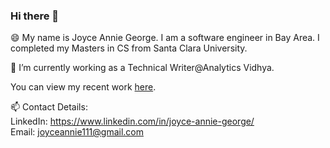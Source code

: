 ### Hi there 👋

<!--
**joyceannie/joyceannie** is a ✨ _special_ ✨ repository because its `README.md` (this file) appears on your GitHub profile.

Here are some ideas to get you started:

- 🔭 I’m currently working on ...
- 🌱 I’m currently learning ...
- 👯 I’m looking to collaborate on ...
- 🤔 I’m looking for help with ...
- 💬 Ask me about ...
- 📫 How to reach me: ...
- 😄 Pronouns: ...
- ⚡ Fun fact: ...
-->

😄 My name is Joyce Annie George. I am a software engineer in Bay Area. 
I completed my Masters in CS from Santa Clara University.

🔭 I’m currently working as a Technical Writer@Analytics Vidhya. 
  
  You can view my recent work [here](https://medium.com/@joyceannie111).

📫 Contact Details:     
        LinkedIn: https://www.linkedin.com/in/joyce-annie-george/            
        Email: joyceannie111@gmail.com       

  





